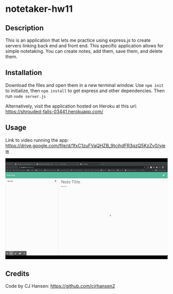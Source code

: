 # notetaker-hw11

## Description
This is an application that lets me practice using express.js to create servers linking back end and front end. This specific application allows for simple notetaking. You can create notes, add them, save them, and delete them.

## Installation
Download the files and open them in a new terminal window. 
Use `npm init` to initialize, then `npm install` to get express and other dependencies. Then run `node server.js`

Alternatively, visit the application hosted on Heroku at this url: https://shrouded-falls-03441.herokuapp.com/

## Usage
Link to video running the app: https://drive.google.com/file/d/1fxC1zuFVaQHZB_9tcjhdFR3qzQ5KzZv0/view

![](appDemoHeroku.gif)


## Credits
Code by CJ Hansen: https://github.com/cjrhansen2
